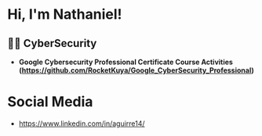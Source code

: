 <h1>Hi, I'm Nathaniel! 

<h2>👨‍💻 CyberSecurity </h2>

- <b>Google Cybersecurity Professional Certificate Course Activities (https://github.com/RocketKuya/Google_CyberSecurity_Professional)</b>

# Social Media

- https://www.linkedin.com/in/aguirre14/
  


